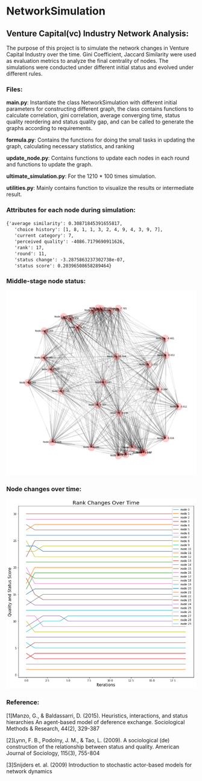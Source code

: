 # NetworkSimulation

## Venture Capital(vc) Industry Network Analysis:

The purpose of this project is to simulate the network changes in Venture Capital Industry over the time. Gini Coefficient, Jaccard Similarity were used as evaluation metrics to analyze the final centrality of nodes. The simulations were conducted under different initial status and evolved under different rules.

### Files:

**main.py**: Instantiate the class NetworkSimulation with different initial parameters for constructing different graph, 
the class contains functions to calculate correlation, gini correlation, average converging time, status quality reordering
and status quality gap, and can be called to generate the graphs according to requirements.

**formula.py**: Contains the functions for doing the small tasks in updating the graph, calculating necessary statistics, and ranking

**update_node.py**: Contains functions to update each nodes in each round and functions to update the graph.

**ultimate_simulation.py**: For the 1210 * 100 times simulation.

**utilities.py**: Mainly contains function to visualize the results or intermediate result.

### Attributes for each node during simulation:
```
{'average similarity': 0.30871845391655817,
   'choice history': [1, 8, 1, 1, 3, 2, 4, 9, 4, 3, 9, 7],
   'current category': 7,
   'perceived quality': -4086.7179690911626,
   'rank': 17,
   'round': 11,
   'status change': -3.2875863237302738e-07,
   'status score': 0.20396508658289464}
```

### Middle-stage node status:
<img src='nodegraph.png' width='600'>

### Node changes over time:
<img src='rankchanges.png' width='600'>

### Reference:
[1]Manzo, G., & Baldassarri, D. (2015). Heuristics, interactions, and status hierarchies An agent-based model of deference exchange. Sociological Methods & Research, 44(2), 329-387

[2]Lynn, F. B., Podolny, J. M., & Tao, L. (2009). A sociological (de) construction of the relationship between status and quality. American Journal of Sociology, 115(3), 755-804

[3]Snijders et. al. (2009) Introduction to stochastic actor-based models for network dynamics
